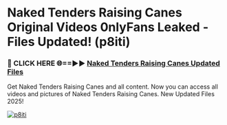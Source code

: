 # Naked Tenders Raising Canes Original Videos 0nlyFans Leaked - Files Updated! (p8iti)

<h3>🔴 CLICK HERE 🌐==►► <a href="https://tinyurl.com/up5wt9bj" rel="nofollow">Naked Tenders Raising Canes Updated Files</a></h3>

Get Naked Tenders Raising Canes and all content. Now you can access all videos and pictures of Naked Tenders Raising Canes. New Updated Files 2025!

[![p8iti](https://i.imgur.com/ABiUzMV.gif)](https://tinyurl.com/up5wt9bj)
